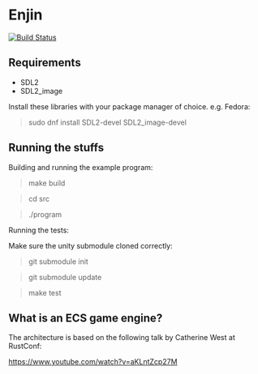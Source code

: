 # Enjin

[![Build Status](https://travis-ci.org/pjlast/enjin.svg?branch=master)](https://travis-ci.org/pjlast/enjin)

## Requirements
- SDL2
- SDL2_image

Install these libraries with your package manager of choice.
e.g. Fedora:
> sudo dnf install SDL2-devel SDL2_image-devel

## Running the stuffs
Building and running the example program:
> make build

> cd src

> ./program

Running the tests:

Make sure the unity submodule cloned correctly:
> git submodule init

> git submodule update

> make test

## What is an ECS game engine?
The architecture is based on the following talk by Catherine West at RustConf:

https://www.youtube.com/watch?v=aKLntZcp27M
